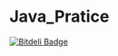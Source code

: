 # Java_Pratice


[![Bitdeli Badge](https://d2weczhvl823v0.cloudfront.net/Dheeraj2017/java_pratice/trend.png)](https://bitdeli.com/free "Bitdeli Badge")

